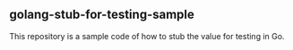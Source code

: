 ## golang-stub-for-testing-sample

This repository is a sample code of how to stub the value for testing in Go.


